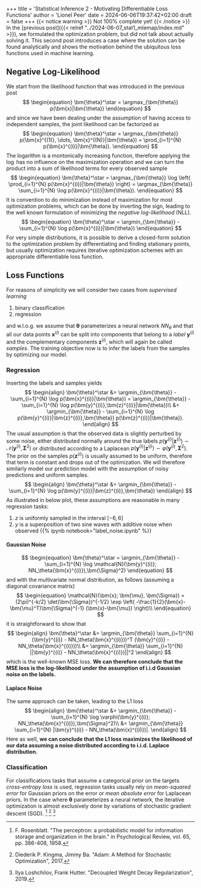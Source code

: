 +++
title = 'Statistical Inference 2 - Motivating Differentiable Loss Functions'
author = 'Lionel Peer'
date = 2024-06-06T19:37:42+02:00
draft = false
+++
{{< notice warning >}}
Not 100% complete yet!
{{< /notice >}}
In the [previous post]({{< relref "../2024-06-07_stat1_mlemap/index.md" >}}), we formulated the optimization problem, but did not talk about actually solving it. This second post introduces a case where the solution can be found analytically and shows the motivation behind the ubiquitous loss functions used in machine learning.

## Negative Log-Likelihood
We start from the likelihood function that was introduced in the previous post
$$
\begin{equation}
\bm{\theta}^\star = \argmax_{\bm{\theta}} p(\bm{x}|\bm{\theta})
\end{equation}
$$
and since we have been dealing under the assumption of having access to independent samples, the joint likelihood can be factorized as
$$
\begin{equation}
    \bm{\theta}^\star = \argmax_{\bm{\theta}} p(\bm{x}^{(1)}, \dots, \bm{x}^{(N)}|\bm{\theta}) = \prod_{i=1}^{N} p(\bm{x}^{(i)}|\bm{\theta}).
\end{equation}
$$
The logarithm is a montonically increasing function, therefore applying the $\log$ has no influence on the maximization operation and we can turn the product into a sum of likelihood terms for every observed sample
$$
\begin{equation}
    \bm{\theta}^\star = \argmax_{\bm{\theta}} \log \left( \prod_{i=1}^{N} p(\bm{x}^{(i)}|\bm{\theta}) \right) = \argmax_{\bm{\theta}} \sum_{i=1}^{N} \log p(\bm{x}^{(i)}|\bm{\theta}).
\end{equation}
$$
It is convention to do minimization instead of maximization for most optimization problems, which can be done by inverting the sign, leading to the well known formulation of minimizing the *negative log-likelihood* (NLL).
$$
\begin{equation}
    \bm{\theta}^\star = \argmin_{\bm{\theta}} - \sum_{i=1}^{N} \log p(\bm{x}^{(i)}|\bm{\theta})
\end{equation}
$$
For very simple distributions, it is possible to derive a closed-form solution to the optimization problem by differentiating and finding stationary points, but usually optimization requires iterative optimization schemes with an appropriate differentiable loss function. 

## Loss Functions
For reasons of simplicity we will consider two cases from *supervised learning*
1. binary classification
2. regression

and w.l.o.g. we assume that $\bm{\theta}$ parameterizes a neural network $NN_\theta$ and that all our data points $\bm{x}^{(i)}$ can be split into components that belong to a *label* $\bm{y}^{(i)}$ and the complementary components $\bm{z}^{(i)}$, which will again be called *samples*. The training objective now is to infer the labels from the samples by optimizing our model.

### Regression
Inserting the labels and samples yields
$$
\begin{align}
    \bm{\theta}^\star &= \argmin_{\bm{\theta}} - \sum_{i=1}^{N} \log p(\bm{x}^{(i)}|\bm{\theta}) = \argmin_{\bm{\theta}} - \sum_{i=1}^{N} \log p(\bm{y}^{(i)},\bm{z}^{(i)}|\bm{\theta})\\
    &= \argmin_{\bm{\theta}} - \sum_{i=1}^{N} \log p(\bm{y}^{(i)}|\bm{z}^{(i)},\bm{\theta}) p(\bm{z}^{(i)}|\bm{\theta}).
\end{align}
$$
The usual assumption is that the observed data is slightly perturbed by some noise, either distributed normally around the true labels $p(\bm{y}^{(i)}|\bm{z}^{(i)}) \sim \mathcal{N}(\bm{y}^{(i)}, \bm{\Sigma}^2)$ or distributed according to a Laplacean $p(\bm{y}^{(i)}|\bm{z}^{(i)}) \sim \varphi (\bm{y}^{(i)}, \bm{\Sigma}^2)$. The prior on the samples $p(\bm{z}^{(i)})$ is usually assumed to be uniform, therefore that term is constant and drops out of the optimization. We will therefore similarly model our prediction model with the assumption of noisy predictions and uniform samples.
$$
\begin{align}
\bm{\theta}^\star &= \argmin_{\bm{\theta}} - \sum_{i=1}^{N} \log p(\bm{y}^{(i)}|\bm{z}^{(i)},\bm{\theta})
\end{align}
$$
As illustrated in below plot, these assumptions are reasonable in many regression tasks:
1. $z$ is uniformly sampled in the interval $[-6,6]$
2. $y$ is a superposition of two sine waves with additive noise when observed
{{% ipynb notebook="label_noise.ipynb" %}}
#### Gaussian Noise
$$
\begin{equation}
\bm{\theta}^\star = \argmin_{\bm{\theta}} - \sum_{i=1}^{N} \log \mathcal{N}(\bm{y}^{(i)}; NN_\theta(\bm{x}^{(i)}),\bm{\Sigma}^2)
\end{equation}
$$
and with the multivariate normal distribution, as follows (assuming a diagonal covariance matrix)
$$
\begin{equation}
\mathcal{N}(\bm{x}; \bm{\mu}, \bm{\Sigma}) = (2\pi)^{-k/2} \det(\bm{\Sigma})^{-1/2} \exp \left( -\frac{1}{2}(\bm{x}-\bm{\mu}^T)\bm{\Sigma}^{-1} (\bm{x}-\bm{\mu}) \right)\\
\end{equation}
$$
it is straightforward to show that
$$
\begin{align}
\bm{\theta}^\star &= \argmin_{\bm{\theta}} \sum_{i=1}^{N} (\bm{y}^{(i)} - NN_\theta(\bm{x}^{(i)}))^T (\bm{y}^{(i)} - NN_\theta(\bm{x}^{(i)}))\\
&= \argmin_{\bm{\theta}} \sum_{i=1}^{N} ||\bm{y}^{(i)} - NN_\theta(\bm{x}^{(i)})||^2
\end{align}
$$
which is the well-known MSE loss. **We can therefore conclude that the MSE loss is the log-likelihood under the assumption of i.i.d Gaussian noise on the labels.**
#### Laplace Noise
The same approach can be taken, leading to the L1 loss
$$
\begin{align}
\bm{\theta}^\star &= \argmin_{\bm{\theta}} - \sum_{i=1}^{N} \log \varphi(\bm{y}^{(i)}; NN_\theta(\bm{x}^{(i)}),\bm{\Sigma}^2)\\
&= \argmin_{\bm{\theta}} \sum_{i=1}^{N} |\bm{y}^{(i)} - NN_\theta(\bm{x}^{(i)})|.
\end{align}
$$
Here as well, **we can conclude that the L1 loss maximizes the likelihood of our data assuming a noise distributed according to i.i.d. Laplace distribution.**
### Classification

For classifications tasks that assume a categorical prior on the targets *cross-entropy loss* is used, regression tasks usually rely on *mean-squared error* for Gaussian priors on the error or *mean absolute error* for Laplacean priors. In the case where $\bm{\theta}$ parameterizes a neural network, the iterative optimization is almost exclusively done by variations of stochastic gradient descent (SGD). [^2] [^3] [^4]

[^2]: F. Rosenblatt. "The perceptron: a probabilistic model for information storage and organization in the brain." in Psychological Review, vol. 65, pp. 386-408, 1958.
[^3]: Diederik P. Kingma, Jimmy Ba. "Adam: A Method for Stochastic Optimization", 2017.
[^4]: Ilya Loshchilov, Frank Hutter. "Decoupled Weight Decay Regularization", 2019.